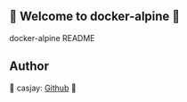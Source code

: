 ## 👋 Welcome to docker-alpine 🚀  

docker-alpine README  
  
  
## Author  

🤖 casjay: [Github](https://github.com/casjay) 🤖  
